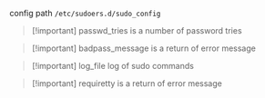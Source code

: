 config path `/etc/sudoers.d/sudo_config`

> [!important] passwd_tries
> is a number of password tries

> [!important] badpass_message
> is a return of error message
>

> [!important] log_file
> log of sudo commands

> [!important] requiretty
> is a return of error message



